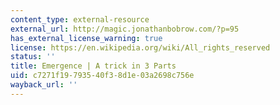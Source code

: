 ```yaml
---
content_type: external-resource
external_url: http://magic.jonathanbobrow.com/?p=95
has_external_license_warning: true
license: https://en.wikipedia.org/wiki/All_rights_reserved
status: ''
title: Emergence | A trick in 3 Parts
uid: c7271f19-7935-40f3-8d1e-03a2698c756e
wayback_url: ''
---
```

